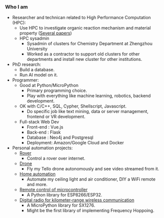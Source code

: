 ### Who I am
* Researcher and technican related to High Performance Computation (HPC): 
  * Use HPC to investigate organic reaction mechanism and material property ([Several papers](https://www.researchgate.net/scientific-contributions/Xiaokang-Guo-2045488309))
  * HPC sysadmin 
    * Sysadmin of clusters for Chemistry Department at Zhengzhou University
    * Worked as a contractor to support old clusters for other departments and install new cluster for other institutions.
* PhD research:
  * Build a database.
  * Run AI model on it.
* Programmer:
  * Good at Python/MicroPython 
    * Primary programming choice.
    * Play with everything like machine learning, robotics, backend development.
  * OK with C/C++, SQL, Cypher, Shellscript, Javascript.
    * Do specific job like text mining, data or server management, frontend or VR development.
  * Full-stack Web Dev
    * Front-end : Vue.js
    * Back-end  : Flask
    * Database  : Neo4j and Postgresql
    * Deployment: Amazon/Google Cloud and Docker 
* Personal automation projects: 
  * [Rover](https://github.com/xg590/IoT_Rover) 
    * Control a rover over internet.
  * [Drone](https://github.com/xg590/Tello-Python)
    * Fly my Tello drone autonomously and see video streamed from it.
  * [Home automation](https://github.com/xg590/Home_Automation) 
    * Automate my ceiling light and air conditioner, DIY a WiFi remote and more. 
  * [Remote control of microcontroller](https://github.com/xg590/pyWebREPL) 
    * A Python library for ESP8266/ESP32.
  * [Digital radio for kilometer-range wireless communication](https://github.com/xg590/SX1276) 
    * A MicroPython library for SX1276. 
    * Might be the first library of implementing Frequency Hoppoing.
